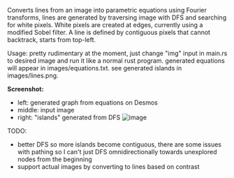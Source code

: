 Converts lines from an image into parametric equations using Fourier transforms, lines are generated by traversing image with DFS and searching for white pixels. White pixels are created at edges, currently using a modified Sobel filter. A line is defined by contiguous pixels that cannot backtrack, starts from top-left.

Usage: pretty rudimentary at the moment, just change "img" input in main.rs to desired image and run it like a normal rust program. generated equations will appear in images/equations.txt. see generated islands in images/lines.png.

**Screenshot:**
- left: generated graph from equations on Desmos
- middle: input image
- right: "islands" generated from DFS
![image](https://github.com/hunterchen7/LinesToEquation/assets/34012681/3a38b715-a0f3-4f57-a484-491794d58a04)

TODO:
- better DFS so more islands become contiguous, there are some issues with pathing so I can't just DFS omnidirectionally towards unexplored nodes from the beginning
- support actual images by converting to lines based on contrast
